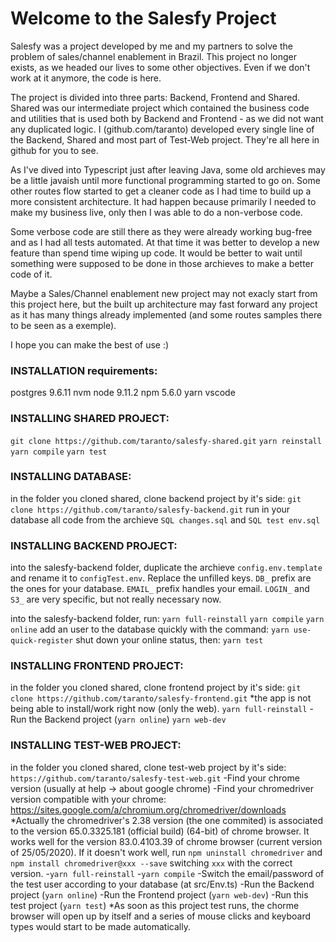 # Welcome to the Salesfy Project

Salesfy was a project developed by me and my partners to solve the problem of sales/channel enablement in Brazil. This project no longer exists, as we headed our lives to some other objectives. Even if we don't work at it anymore, the code is here.

The project is divided into three parts: Backend, Frontend and Shared. Shared was our intermediate project which contained the business code and utilities that is used both by Backend and Frontend - as we did not want any duplicated logic. I (github.com/taranto) developed every single line of the Backend, Shared and most part of Test-Web project. They're all here in github for you to see.

As I've dived into Typescript just after leaving Java, some old archieves may be a little javaish until more functional programming started to go on. Some other routes flow started to get a cleaner code as I had time to build up a more consistent architecture. It had happen because primarily I needed to make my business live, only then I was able to do a non-verbose code. 

Some verbose code are still there as they were already working bug-free and as I had all tests automated. At that time it was better to develop a new feature than spend time wiping up code. It would be better to wait until something were supposed to be done in those archieves to make a better code of it.

Maybe a Sales/Channel enablement new project may not exacly start from this project here, but the built up architecture may fast forward any project as it has many things already implemented (and some routes samples there to be seen as a exemple).

I hope you can make the best of use :)

### INSTALLATION requirements:
postgres 9.6.11
nvm
node 9.11.2
npm 5.6.0
yarn
vscode

### INSTALLING SHARED PROJECT:

`git clone https://github.com/taranto/salesfy-shared.git`
`yarn reinstall`
`yarn compile`
`yarn test`

### INSTALLING DATABASE:
in the folder you cloned shared, clone backend project by it's side:
`git clone https://github.com/taranto/salesfy-backend.git`
run in your database all code from the archieve `SQL changes.sql` and `SQL test env.sql`

### INSTALLING BACKEND PROJECT:
into the salesfy-backend folder, duplicate the archieve `config.env.template` and rename it to `configTest.env`. Replace the unfilled keys.
`DB_` prefix are the ones for your database. `EMAIL_` prefix handles your email. `LOGIN_` and `S3_` are very specific, but not really necessary now. 

into the salesfy-backend folder, run:
`yarn full-reinstall`
`yarn compile`
`yarn online`
add an user to the database quickly with the command: `yarn use-quick-register`
shut down your online status, then:
`yarn test`

### INSTALLING FRONTEND PROJECT:
in the folder you cloned shared, clone frontend project by it's side:
`git clone https://github.com/taranto/salesfy-frontend.git`
*the app is not being able to install/work right now (only the web).
`yarn full-reinstall`
-Run the Backend project (`yarn online`)
`yarn web-dev`

### INSTALLING TEST-WEB PROJECT:
in the folder you cloned shared, clone test-web project by it's side:
`https://github.com/taranto/salesfy-test-web.git`
-Find your chrome version (usually at help -> about google chrome)
-Find your chromedriver version compatible with your chrome: https://sites.google.com/a/chromium.org/chromedriver/downloads
*Actually the chromedriver's 2.38 version (the one commited) is associated to the version 65.0.3325.181 (official build) (64-bit) of chrome browser. It works well for the version 83.0.4103.39 of chrome browser (current version of 25/05/2020). If it doesn't work well, run `npm uninstall chromedriver` and `npm install chromedriver@xxx --save` switching `xxx` with the correct version.
-`yarn full-reinstall`
-`yarn compile`
-Switch the email/password of the test user according to your database (at src/Env.ts)
-Run the Backend project (`yarn online`)
-Run the Frontend project (`yarn web-dev`)
-Run this test project (`yarn test`)
*As soon as this project test runs, the chorme browser will open up by itself and a series of mouse clicks and keyboard types would start to be made automatically.
